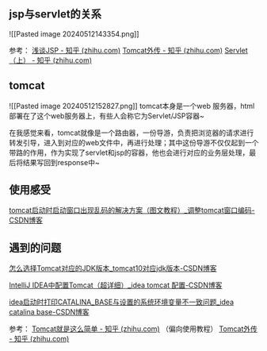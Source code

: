 ## jsp与servlet的关系

![[Pasted image 20240512143354.png]]

参考：
[浅谈JSP - 知乎 (zhihu.com)](https://zhuanlan.zhihu.com/p/42343690)
[Tomcat外传 - 知乎 (zhihu.com)](https://zhuanlan.zhihu.com/p/54121733)
[Servlet（上） - 知乎 (zhihu.com)](https://zhuanlan.zhihu.com/p/65588465)

## tomcat

![[Pasted image 20240512152827.png]]
tomcat本身是一个web 服务器，html部署在了这个web服务器上，有些人会称它为Servlet/JSP容器~

在我感觉来看，tomcat就像是一个路由器，一份导游，负责把浏览器的请求进行转发引导，进入到对应的web文件中，再进行处理；其中这份导游不仅仅起到一个带路的作用，作为实现了servlet和jsp的容器，他也会进行对应的业务层处理，最后将结果写回到response中~

## 使用感受

[tomcat启动时启动窗口出现乱码的解决方案（图文教程）_调整tomcat窗口编码-CSDN博客](https://blog.csdn.net/weixin_42460596/article/details/109468258?spm=1001.2101.3001.6650.4&utm_medium=distribute.pc_relevant.none-task-blog-2%7Edefault%7EBlogCommendFromBaidu%7ERate-4-109468258-blog-121178218.235%5Ev43%5Epc_blog_bottom_relevance_base5&depth_1-utm_source=distribute.pc_relevant.none-task-blog-2%7Edefault%7EBlogCommendFromBaidu%7ERate-4-109468258-blog-121178218.235%5Ev43%5Epc_blog_bottom_relevance_base5&utm_relevant_index=9)


## 遇到的问题

[怎么选择Tomcat对应的JDK版本_tomcat10对应jdk版本-CSDN博客](https://blog.csdn.net/qq_53376718/article/details/129433997)

[IntelliJ IDEA中配置Tomcat（超详细）_idea tomcat 配置-CSDN博客](https://blog.csdn.net/Wxy971122/article/details/123508532)


[idea启动时打印CATALINA_BASE与设置的系统环境变量不一致问题_idea catalina base-CSDN博客](https://blog.csdn.net/qq_36929123/article/details/114604717)



参考：
[Tomcat就是这么简单 - 知乎 (zhihu.com)](https://zhuanlan.zhihu.com/p/33564233) （偏向使用教程）
[Tomcat外传 - 知乎 (zhihu.com)](https://zhuanlan.zhihu.com/p/54121733)


